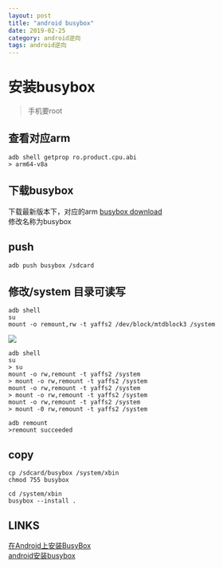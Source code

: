 ```yaml
---
layout: post
title: "android busybox"
date: 2019-02-25
category: android逆向
tags: android逆向
---
```


# 安装busybox
> 手机要root

## 查看对应arm
	adb shell getprop ro.product.cpu.abi
	> arm64-v8a

## 下载busybox

下载最新版本下，对应的arm
[busybox download](http://www.busybox.net/downloads/binaries)  
修改名称为busybox

## push

	adb push busybox /sdcard

## 修改/system 目录可读写

	adb shell
	su
	mount -o remount,rw -t yaffs2 /dev/block/mtdblock3 /system

![]({{site.img_link}}/28/01.png)

	adb shell 
	su
	> su
	mount -o rw,remount -t yaffs2 /system
	> mount -o rw,remount -t yaffs2 /system
	mount -o rw,remount -t yaffs2 /system
	> mount -o rw,remount -t yaffs2 /system
	mount -o rw,remount -t yaffs2 /system
	> mount -0 rw,remount -t yaffs2 /system

	adb remount
	>remount succeeded

## copy
	cp /sdcard/busybox /system/xbin
	chmod 755 busybox

	cd /system/xbin
	busybox --install .

## LINKS

[在Android上安装BusyBox](https://blog.csdn.net/hp910315/article/details/79510223)  
[android安装busybox](https://www.cnblogs.com/shamoguzhou/p/6233407.html)  
